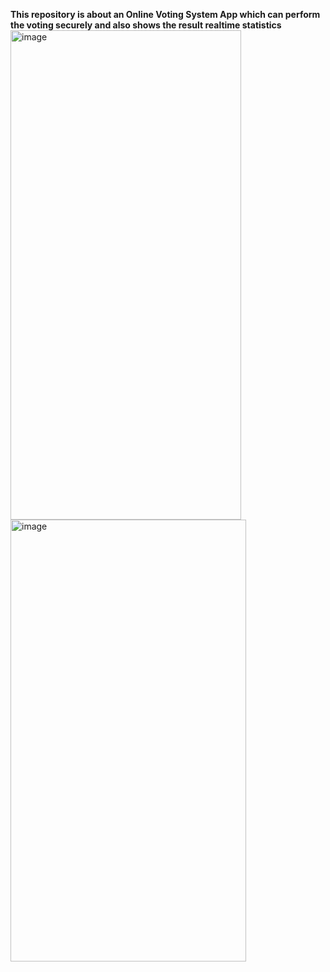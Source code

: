 **This repository is about an Online Voting System App which can perform the voting securely and also shows the result realtime statistics**
<img width="369" height="783" alt="image" src="https://github.com/user-attachments/assets/4c1690d5-6d4c-4b93-9d21-198e0b656f48" />
<img width="377" height="707" alt="image" src="https://github.com/user-attachments/assets/ce14b2ff-72ed-4d4f-b70f-3cb2ce44142b" />
